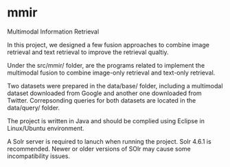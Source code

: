 # mmir
Multimodal Information Retrieval

In this project, we designed a few fusion approaches to combine image retrieval and text retrieval to improve the retrieval qualtiy.

Under the src/mmir/ folder, are the programs related to implement the multimodal fusion to combine image-only retrieval and text-only retrieval.

Two datasets were prepared in the data/base/ folder, including a multimodal dataset downloaded from Google and another one downloaded from Twitter.
Correpsonding queries for both datasets are located in the data/query/ folder.

The project is written in Java and should be complied using Eclipse in Linux/Ubuntu environment. 

A Solr server is required to lanuch when running the project. Solr 4.6.1 is recommended. Newer or older versions of SOlr may cause some incompatibility issues.
